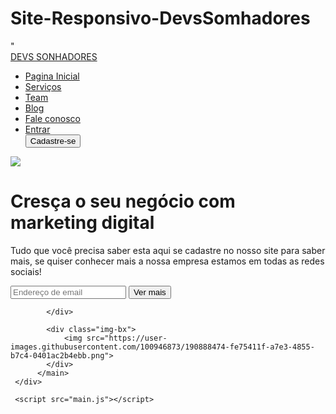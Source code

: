 # Site-Responsivo-DevsSomhadores
<!DOCTYPE html>
<html lang="pt-br">

<head>
    <meta charset="UTF-8">
    <meta http-equiv="X-UA-Compatible" content="IE=edge">
    <meta name="viewport" content="width=device-width, initial-scale=1.0">
    <link rel="stylesheet" href="https://cdnjs.cloudflare.com/ajax/libs/font-awesome/4.7.0/css/font-awesome.min.css">"
    <link rel="stylesheet" href="estilo.css">
    <title>Document</title>
</head>
<body>
     <div class="container">
          <nav>
               <div class="logo">
                    <a href="inde.html">DEVS SONHADORES</a>
               </div>
               <ul>
                    <li> <a href="#">Pagina Inicial</a></li>
                    <li> <a href="#">Serviços</a></li>
                    <li> <a href="#">Team</a></li>
                    <li> <a href="#">Blog</a></li>
                    <li> <a href="#">Fale conosco</a></li>
                    <li> <a href="#">Entrar</a></li>
                    <button>Cadastre-se</button>
               </ul>
                <div class="menu-icon">
                    <img src="https://user-images.githubusercontent.com/100946873/190888470-2f245c25-31e3-4367-98a5-1ec5846db165.png">
                </div>
          </nav>
          <main>
            <div class="text-bx">
                <h1> Cresça o seu negócio com <b> marketing digital</b></h1>
                <p>
                    Tudo que você precisa saber esta aqui se cadastre 
                    no nosso site para saber mais, se quiser conhecer mais a nossa empresa
                    estamos em todas as redes sociais! 
                </p>
                <div class="input-bx">
                    <input type="email" placeholder="Endereço de email">
                    <button>Ver mais</button>
                </div>
                <div class="midias-sociais">
                    <a href="#"><i class="fa fa-instagram"></i></a>
                    <a href="#"><i class="fa fa-facebook"></i></a>
                    <a href="#"><i class="fa fa-twitter"></i></a>
                    <a href="#"><i class="fa fa-youtube"></i></a>
                    <a href="#"><i class="fa fa-whatsapp"></i></a>
                </div>
                
            </div>

            <div class="img-bx">
                <img src="https://user-images.githubusercontent.com/100946873/190888474-fe75411f-a7e3-4855-b7c4-0401ac2b4ebb.png">
            </div>
          </main>
     </div>

     <script src="main.js"></script>
</body>
</html>

